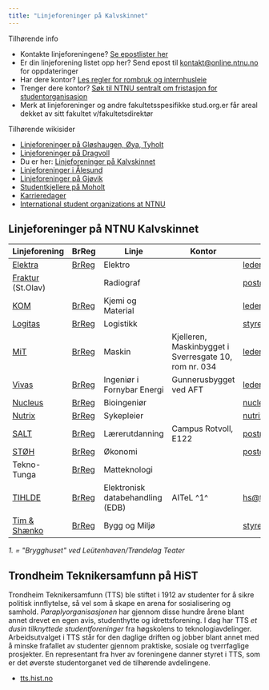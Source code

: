 ```yaml
---
title: "Linjeforeninger på Kalvskinnet"
---
```


Tilhørende info

* Kontakte linjeforeningene? [Se epostlister her](https://online.ntnu.no/resourcecenter/mailinglists)
* Er din linjeforening listet opp her? Send epost til kontakt@online.ntnu.no for oppdateringer
* Har dere kontor? [Les regler for rombruk og internhusleie](https://innsida.ntnu.no/web/guest/wiki/-/wiki/Norsk/Regler+for+bruk+av+arealer)
* Trenger dere kontor? [Søk til NTNU sentralt om fristasjon for studentorganisasjon](https://innsida.ntnu.no/web/guest/wiki/-/wiki/Norsk/Lokaler+for+studentorganisasjoner+og+studentforeninger)
* Merk at linjeforeninger og andre fakultetsspesifikke stud.org.er får areal dekket av sitt fakultet v/fakultetsdirektør

Tilhørende wikisider

* [Linjeforeninger på Gløshaugen, Øya, Tyholt](/wiki/online/info/sosialt-og-okonomisk/linjeforeninger/)
* [Linjeforeninger på Dragvoll](/wiki/online/info/sosialt-og-okonomisk/linjeforeninger/dragvoll/)
* Du er her: [Linjeforeninger på Kalvskinnet](/wiki/online/info/sosialt-og-okonomisk/linjeforeninger/kalvskinnet/)
* [Linjeforeninger i Ålesund](/wiki/online/info/sosialt-og-okonomisk/linjeforeninger/alesund/)
* [Linjeforeninger på Gjøvik](/wiki/online/info/sosialt-og-okonomisk/linjeforeninger/gjovik/)
* [Studentkjellere på Moholt](/wiki/online/info/sosialt-og-okonomisk/linjeforeninger/studentkjellere/)
* [Karrieredager](/wiki/online/info/sosialt-og-okonomisk/linjeforeninger/karrieredager/)
* [International student organizations at NTNU](/wiki/online/info/sosialt-og-okonomisk/linjeforeninger/internasjonalorg/)

## Linjeforeninger på NTNU Kalvskinnet

|Linjeforening|BrReg|Linje|Kontor|Epost|Facebook|Avis|
|---|---|---|---|---|---|---|
| [Elektra](https://elektra.io) | [BrReg](http://w2.brreg.no/enhet/sok/detalj.jsp?orgnr=991107711) | Elektro | | leder@elektra.io | [Page](https://www.facebook.com/elektraNTNU/) | |
| [Fraktur](http://www.fraktur.no) (St.Olav) | | Radiograf | | post@fraktur.no | |
| [KOM](http://kjemiogmaterial.wordpress.com) | [BrReg](http://w2.brreg.no/enhet/sok/detalj.jsp?orgnr=992443812) | Kjemi og Material | | leder@kom.hist.no |[Page](http://fb.com/pages/Linjeforening-Kjemi-og-Material-HiST/125600184158199)|
| [Logitas](http://www.logitas.no) | [BrReg](http://w2.brreg.no/enhet/sok/detalj.jsp?orgnr=891131372) | Logistikk | | styret@logitas.no | [Page](http://fb.com/pages/Logistikkstudentene/116151561776568) |
| [MiT](http://mit.hist.no) | [BrReg](http://w2.brreg.no/enhet/sok/detalj.jsp?orgnr=992376430) | Maskin | Kjelleren, Maskinbygget i Sverresgate 10, rom nr. 034 | leder@mit.teknikersamfunn.no | [Page](https://www.facebook.com/Maskiningeni%C3%B8r-i-Trondheim-47566809492) |
| [Vivas](http://vivas.hist.no) | [BrReg](http://w2.brreg.no/enhet/sok/detalj.jsp?orgnr=898893952) | Ingeniør i Fornybar Energi | Gunnerusbygget  ved AFT |  leder@vivas.hist.no | [Page](https://www.facebook.com/VivasHiST)  |
| [Nucleus](http://www.nucleus-bio.no) | [BrReg](http://w2.brreg.no/enhet/sok/detalj.jsp?orgnr=994544306) | Bioingeniør | | nucleuslinjeforening@gmail.com | [Page](http://fb.com/nucleusforbioingeniorer) |
| [Nutrix](http://nutrix.hist.no/) | [BrReg](http://w2.brreg.no/enhet/sok/detalj.jsp?orgnr=999094872) | Sykepleier | | nutrix@nutrix.hist.no | [Page](http://fb.com/pages/Nutrix/297838347011022) |
| [SALT](http://studentalt.no/)| [BrReg](https://w2.brreg.no/enhet/sok/detalj.jsp?orgnr=912414094) | Lærerutdanning | Campus Rotvoll, E122 | postmottak@studentalt.no | [Page](https://www.facebook.com/studentalt/) | |
| [STØH](http://sftoh.no )| [BrReg](http://w2.brreg.no/enhet/sok/detalj.jsp?orgnr=990542791) | Økonomi | | post@sftoh.no | |[Rustblekka](https://www.facebook.com/Rustblekka-Handelshøyskolen-i-Trondheim-472874276071068/)|
| Tekno-Tunga | [BrReg](http://w2.brreg.no/enhet/sok/detalj.jsp?orgnr=998378125) | Matteknologi | | | [Page](http://fb.com/TeknoTunga) |
| [TIHLDE](http://www.tihlde.org) | [BrReg](http://w2.brreg.no/enhet/sok/detalj.jsp?orgnr=989684183) | Elektronisk databehandling (EDB) | AITeL ^1^ | hs@tihlde.org | |
| [Tim & Shænko](http://bygging.no) | [BrReg](http://w2.brreg.no/enhet/sok/detalj.jsp?orgnr=991494952) | Bygg og Miljø | | styret@bygging.no | [Group](http://fb.com/groups/220828851361570/) |

_1. = "Brygghuset" ved Leütenhaven/Trøndelag Teater_

## Trondheim Teknikersamfunn på HiST

Trondheim Teknikersamfunn (TTS) ble stiftet i 1912 av studenter for å sikre politisk innflytelse, så vel som å skape en arena for sosialisering og samhold. *Paraplyorganisasjonen* har gjennom disse hundre årene blant annet drevet en egen avis, studenthytte og idrettsforening. I dag har TTS *et dusin tilknyttede studentforeninger* fra høgskolens to teknologiavdelinger. Arbeidsutvalget i TTS står for den daglige driften og jobber blant annet med å minske frafallet av studenter gjennom praktiske, sosiale og tverrfaglige prosjekter. En representant fra hver av foreningene danner styret i TTS, som er det øverste studentorganet ved de tilhørende avdelingene.

* [tts.hist.no](http://tts.hist.no/)